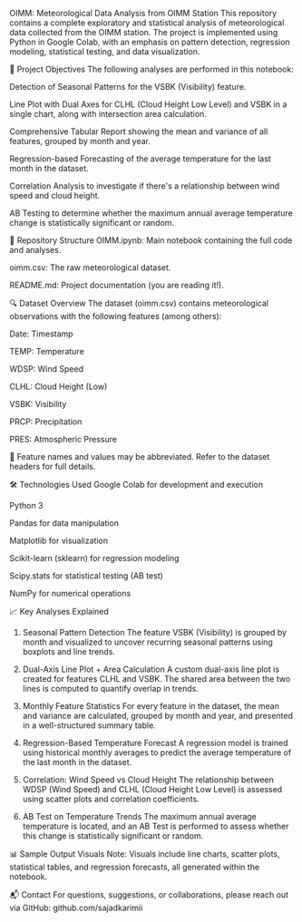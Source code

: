 OIMM: Meteorological Data Analysis from OIMM Station
This repository contains a complete exploratory and statistical analysis of meteorological data collected from the OIMM station. The project is implemented using Python in Google Colab, with an emphasis on pattern detection, regression modeling, statistical testing, and data visualization.

📌 Project Objectives
The following analyses are performed in this notebook:

Detection of Seasonal Patterns for the VSBK (Visibility) feature.

Line Plot with Dual Axes for CLHL (Cloud Height Low Level) and VSBK in a single chart, along with intersection area calculation.

Comprehensive Tabular Report showing the mean and variance of all features, grouped by month and year.

Regression-based Forecasting of the average temperature for the last month in the dataset.

Correlation Analysis to investigate if there's a relationship between wind speed and cloud height.

AB Testing to determine whether the maximum annual average temperature change is statistically significant or random.

📂 Repository Structure
OIMM.ipynb: Main notebook containing the full code and analyses.

oimm.csv: The raw meteorological dataset.

README.md: Project documentation (you are reading it!).

🔍 Dataset Overview
The dataset (oimm.csv) contains meteorological observations with the following features (among others):

Date: Timestamp

TEMP: Temperature

WDSP: Wind Speed

CLHL: Cloud Height (Low)

VSBK: Visibility

PRCP: Precipitation

PRES: Atmospheric Pressure

📌 Feature names and values may be abbreviated. Refer to the dataset headers for full details.

🛠️ Technologies Used
Google Colab for development and execution

Python 3

Pandas for data manipulation

Matplotlib for visualization

Scikit-learn (sklearn) for regression modeling

Scipy.stats for statistical testing (AB test)

NumPy for numerical operations

📈 Key Analyses Explained
1. Seasonal Pattern Detection
The feature VSBK (Visibility) is grouped by month and visualized to uncover recurring seasonal patterns using boxplots and line trends.

2. Dual-Axis Line Plot + Area Calculation
A custom dual-axis line plot is created for features CLHL and VSBK. The shared area between the two lines is computed to quantify overlap in trends.

3. Monthly Feature Statistics
For every feature in the dataset, the mean and variance are calculated, grouped by month and year, and presented in a well-structured summary table.

4. Regression-Based Temperature Forecast
A regression model is trained using historical monthly averages to predict the average temperature of the last month in the dataset.

5. Correlation: Wind Speed vs Cloud Height
The relationship between WDSP (Wind Speed) and CLHL (Cloud Height Low Level) is assessed using scatter plots and correlation coefficients.

6. AB Test on Temperature Trends
The maximum annual average temperature is located, and an AB Test is performed to assess whether this change is statistically significant or random.

📊 Sample Output Visuals
Note: Visuals include line charts, scatter plots, statistical tables, and regression forecasts, all generated within the notebook.

📬 Contact
For questions, suggestions, or collaborations, please reach out via GitHub:
github.com/sajadkarimii

